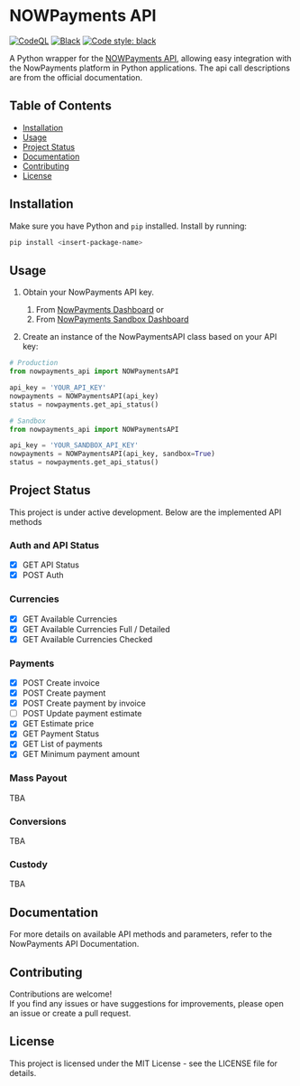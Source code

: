 # NOWPayments API

[![CodeQL](https://github.com/Ventura94/NOWPayments-Python-API/actions/workflows/codeql-analysis.yml/badge.svg)](https://github.com/tomazmm/nowpayments-api-python/actions/workflows/codeql-analysis.yml)
[![Black](https://github.com/Ventura94/NOWPayments-Python-API/actions/workflows/black.yml/badge.svg)](https://github.com/tomazmm/nowpayments-api-python/actions/workflows/black.yml)
[![Code style: black](https://img.shields.io/badge/code%20style-black-000000.svg)](https://github.com/psf/black)
 
A Python wrapper for the [NOWPayments API](https://documenter.getpostman.com/view/7907941/2s93JusNJt), allowing easy integration with the NowPayments platform in Python applications.
The api call descriptions are from the official documentation.

## Table of Contents

- [Installation](#installation)
- [Usage](#usage)
- [Project Status](#project-status)
- [Documentation](#documentation)
- [Contributing](#contributing)
- [License](#license)


## Installation
Make sure you have Python and `pip` installed. Install by running:
```bash
pip install <insert-package-name>
```

## Usage
1. Obtain your NowPayments API key.
   1. From [NowPayments Dashboard](https://account.nowpayments.io/dashboard) or
   2. From [NowPayments Sandbox Dashboard](https://account-sandbox.nowpayments.io/dashboard)

2. Create an instance of the NowPaymentsAPI class based on your API key:

```python
# Production
from nowpayments_api import NOWPaymentsAPI

api_key = 'YOUR_API_KEY'
nowpayments = NOWPaymentsAPI(api_key)
status = nowpayments.get_api_status()
```

```python
# Sandbox
from nowpayments_api import NOWPaymentsAPI

api_key = 'YOUR_SANDBOX_API_KEY'
nowpayments = NOWPaymentsAPI(api_key, sandbox=True)
status = nowpayments.get_api_status()
```

## Project Status
This project is under active development. Below are the implemented API methods

### Auth and API Status
- [x] GET API Status
- [x] POST Auth

### Currencies
- [x] GET Available Currencies
- [x] GET Available Currencies Full / Detailed 
- [x] GET Available Currencies Checked

### Payments
- [x] POST Create invoice
- [x] POST Create payment
- [x] POST Create payment by invoice
- [ ] POST Update payment estimate
- [x] GET Estimate price
- [x] GET Payment Status
- [x] GET List of payments
- [x] GET Minimum payment amount

### Mass Payout
TBA

### Conversions
TBA

### Custody
TBA

## Documentation
For more details on available API methods and parameters, refer to the NowPayments API Documentation.

## Contributing
Contributions are welcome! <br> If you find any issues or have suggestions for improvements, please open an issue or create a pull request.

## License
This project is licensed under the MIT License - see the LICENSE file for details.


